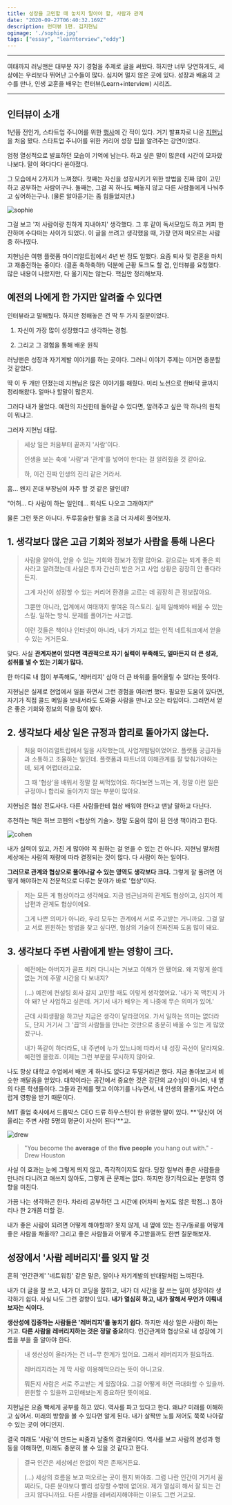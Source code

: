 ```yaml
---
title: 성장을 고민할 때 놓치지 말아야 할, 사람과 관계
date: "2020-09-27T06:40:32.169Z"
description: 런터뷰 1편. 김지현님
ogimage: './sophie.jpg'
tags: ["essay", "learnterview","eddy"]
---
```



---

여태까지 러닝맨은 대부분 자기 경험을 주제로 글을 써왔다. 하지만 너무 당연하게도, 세상에는 우리보다 뛰어난 고수들이 많다. 심지어 멀지 않은 곳에 있다. 성장과 배움의 고수를 만나, 인생 교훈을 배우는 런터뷰(Learn+interview) 시리즈.

---



## 인터뷰이 소개

1년쯤 전인가, 스타트업 주니어를 위한 [행사](https://event-us.kr/svengers/event/8871?fbclid=IwAR0mbXTjFSnIzGmk9cQzGHLnbJ0TBwyuTM8SpRAIeHLQMHlMKsoyVS1cUUY)에 간 적이 있다. 거기 발표자로 나온 [지현님](https://www.instagram.com/jihyun_sophie/)을 처음 봤다. 스타트업 주니어를 위한 커리어 성장 팁을 알려주는 강연이었다. 

엄청 열성적으로 발표하던 모습이 기억에 남는다. 하고 싶은 말이 많은데 시간이 모자랐나보다. 말이 와다다다 쏟아졌다.

그 모습에서 2가지가 느껴졌다. 첫째는 자신을 성장시키기 위한 방법을 진짜 많이 고민하고 공부하는 사람이구나. 둘째는, 그걸 꼭 하나도 빼놓지 않고 다른 사람들에게 나눠주고 싶어하는구나. (물론 알아듣기는 좀 힘들었지만.)



![sophie](./sophie.jpg) 



그걸 보고 '저 사람이랑 친하게 지내야지' 생각했다. 그 후 같이 독서모임도 하고 커피 한잔하며 수다떠는 사이가 되었다. 이 글을 쓰려고 생각했을 때, 가장 먼저 떠오르는 사람 중 하나였다.

지현님은 여행 플랫폼 마이리얼트립에서 4년 반 정도 일했다. 요즘 퇴사 및 결혼을 마치고 재충전하는 중이다. (결혼 축하축하!) 덕분에 근황 토크도 할 겸, 인터뷰를 요청했다. 많은 내용이 나왔지만, 다 옮기지는 않는다. 핵심만 정리해보자.



## 예전의 나에게 한 가지만 알려줄 수 있다면

인터뷰라고 말해뒀다. 하지만 정해놓은 건 딱 두 가지 질문이었다. 

1) 자신이 가장 많이 성장했다고 생각하는 경험. 

2) 그리고 그 경험을 통해 배운 원칙

러닝맨은 성장과 자기계발 이야기를 하는 곳이다. 그러니 이야기 주제는 이거면 충분할 것 같았다. 

딱 이 두 개만 던졌는데 지현님은 많은 이야기를 해줬다. 미리 노션으로 한바닥 글까지 정리해왔다. 얼마나 할말이 많은지. 

그러다 내가 물었다. 예전의 자신한테 돌아갈 수 있다면, 알려주고 싶은 딱 하나의 원칙이 뭐냐고. 



그러자 지현님 대답.

> 세상 일은 처음부터 끝까지 '사람'이다. 
>
> 인생을 보는 축에 '사람'과 '관계'를 넣어야 한다는 걸 알려줬을 것 같아요.
>
> 하, 이건 진짜 인생의 진리 같은 거라서.



흠... 왠지 꼰대 부장님이 자주 할 것 같은 말인데? 

"어허... 다 사람이 하는 일인데... 회식도 나오고 그래야지!" 

물론 그런 뜻은 아니다. 두루뭉술한 말을 조금 더 자세히 풀어보자.



## 1. 생각보다 많은 고급 기회와 정보가 사람을 통해 나온다

> 사람을 알아야, 얻을 수 있는 기회와 정보가 정말 많아요. 겉으로는 되게 좋은 회사라고 알려졌는데 사실은 투자 간신히 받은 거고 사업 상황은 굉장히 안 좋다라든지. 
>
> 그게 자신이 성장할 수 있는 커리어 환경을 고르는 데 굉장히 큰 정보잖아요. 
>
> 그뿐만 아니라, 업계에서 여태까지 쌓여온 히스토리. 실제 일해봐야 배울 수 있는 스킬. 일하는 방식. 문제를 풀어가는 사고법. 
>
> 이런 것들은 책이나 인터넷이 아니라, 내가 가지고 있는 인적 네트워크에서 얻을 수 있는 거거든요.

 

맞다. 사실 **관계자본이 있다면 객관적으로 자기 실력이 부족해도, 얼마든지 더 큰 성과, 성취를 낼 수 있는 기회가 많다.** 

한 마디로 내 힘이 부족해도, '레버리지' 삼아 더 큰 바위를 들어올릴 수 있다는 뜻이다. 

지현님은 실제로 현업에서 일을 하면서 그런 경험을 여러번 했다. 필요한 도움이 있다면, 자기가 직접 콜드 메일을 보내서라도 도와줄 사람을 만나고 오는 타입이다. 그러면서 얻은 좋은 기회와 정보의 덕을 많이 봤다.



## 2. 생각보다 세상 일은 규정과 합리로 돌아가지 않는다.

> 처음 마이리얼트립에서 일을 시작했는데, 사업개발팀이었어요. 플랫폼 공급자들과 소통하고 조율하는 일인데.  플랫폼과 파트너의 이해관계를 잘 맞춰가야하는데, 되게 어렵더라고요.
>
> 그 때 '협상'을 배워서 정말 잘 써먹었어요. 하다보면 느끼는 게, 정말 이런 일은 규정이나 합리로 돌아가지 않는 부분이 많아요.
>



지현님은 협상 전도사다. 다른 사람들한테 협상 배워야 한다고 맨날 말하고 다닌다. 

추천하는 책은 허브 코헨의 <협상의 기술>. 정말 도움이 많이 된 인생 책이라고 한다. 



![cohen](./cohen.jpg)



내가 실력이 있고, 가진 게 많아야 꼭 원하는 걸 얻을 수 있는 건 아니다. 지현님 말처럼 세상에는 사람의 재량에 따라 결정되는 것이 많다. 다 사람이 하는 일이다.  

**그러므로 관계와 협상으로 풀어나갈 수 있는 영역도 생각보다 크다.** 그렇게 잘 풀려면 어떻게 해야하는지 전문적으로 다루는 분야가 바로 '협상'이다. 



> 저는 모든 게 협상이라고 생각해요. 지금 범근님과의 관계도 협상이고, 심지어 제 남편과 관계도 협상이에요. 
>
> 그게 나쁜 의미가 아니라, 우리 모두는 관계에서 서로 주고받는 거니까요. 그걸 알고 서로 윈윈하는 방법을 찾고 싶다면, 협상의 기술이 진짜진짜 도움 많이 돼요.



## 3. 생각보다 주변 사람에게 받는 영향이 크다.

> 예전에는 아버지가 골프 치러 다니시는 거보고 이해가 안 됐어요. 왜 저렇게 쓸데없는 거에 주말 시간을 다 보내지? 
>
> (...) 예전에 컨설팅 회사 갈지 고민할 때도 이렇게 생각했어요. '내가 꼭 맥킨지 가야 돼? 난 사업하고 싶은데. 거기서 내가 배우는 게 나중에 무슨 의미가 있어.' 
>
> 근데 사회생활을 하고난 지금은 생각이 달라졌어요. 가서 일하는 의미는 없더라도, 단지 거기서 그 '끕'의 사람들을 만나는 것만으로 충분히 배울 수 있는 게 많았겠구나. 
>
> 내가 똑같이 하더라도, 내 주변에 누가 있느냐에 따라서 내 성장 곡선이 달라져요. 예전엔 몰랐죠. 이제는 그런 부분을 무시하지 않아요.



나도 항상 대학교 수업에서 배운 게 하나도 없다고 투덜거리곤 했다. 지금 돌아보고서 비슷한 깨달음을 얻었다. 대학이라는 공간에서 중요한 것은 강단의 교수님이 아니라, 내 옆의 다른 학생들이다. 그들과 관계를 맺고 이야기를 나누면서, 내 인생의 물줄기도 자연스럽게 영향을 받기 때문이다.

MIT 졸업 축사에서 드롭박스 CEO 드류 하우스턴이 한 유명한 말이 있다. **'당신이 어울리는 주변 사람 5명의 평균이 자신이 된다'**고.  



![drew](./drew.jpg)

> "You become the **average** of the **five people** you hang out with." - Drew Houston



사실 이 효과는 눈에 그렇게 띄지 않고, 즉각적이지도 않다. 당장 일부러 좋은 사람들을 만나러 다니려고 애쓰지 않아도, 그렇게 큰 문제는 없다. 하지만 장기적으로는 분명히 영향을 미친다. 

가끔 나는 생각하곤 한다. 차라리 공부하던 그 시간에 (어차피 높지도 않은 학점...) 동아리나 한 2개쯤 더할 걸. 

내가 좋은 사람이 되려면 어떻게 해야할까? 못지 않게, 내 옆에 있는 친구/동료를 어떻게 좋은 사람을 채울까? 그리고 좋은 사람들과 어떻게 주고받을까도 한번 질문해보자.



## 성장에서 '사람 레버리지'를 잊지 말 것

흔히 '인간관계' '네트워킹' 같은 말은, 일이나 자기계발의 반대말처럼 느껴진다. 

내가 더 글을 잘 쓰고, 내가 더 코딩을 잘하고, 내가 더 시간을 잘 쓰는 일이 성장이라 생각하기 쉽다. 사실 나도 그런 경향이 있다. **내가 열심히 하고, 내가 잘해서 무언가 이뤄내보자는 식이다.**

**생산성에 집중하는 사람들은 '레버리지'를 놓치기 쉽다.** 하지만 세상 일은 사람이 하는 거고. **다른 사람을 레버리지하는 것은 정말 중요**하다. 인간관계와 협상으로 내 성장에 기름을 부을 줄 알아야 한다. 



> 내 생산성이 올라가는 건 너~무 한계가 있어요. 그래서 레버리지가 필요하죠. 
>
> 레버리지라는 게 막 사람 이용해먹으라는 뜻이 아니고요.
> 
> 뭐든지 사람은 서로 주고받는 게 있잖아요. 그걸 어떻게 하면 극대화할 수 있을까. 윈윈할 수 있을까 고민해보는게 중요하단 뜻이에요.



지현님은 요즘 빡세게 공부를 하고 있다. 역사를 파고 있다고 한다. 왜냐? 미래를 이해하고 싶어서. 
미래의 방향을 볼 수 있다면 알게 된다. 내가 살짝만 노를 저어도 쭉쭉 나아갈 수 있는 곳이 어디인지.

결국 미래도 '사람'이 만드는 씨줄과 날줄의 결과물이다. 역사를 보고 사람의 본성과 행동을 이해하면, 미래도 충분히 볼 수 있을 것 같다고 한다.

 

> 결국 인간은 세상에선 한없이 작은 존재거든요. 
>
> (...) 세상의 흐름을 보고 떠오르는 곳이 뭔지 봐야죠. 그럼 나란 인간이 거기서 꼴찌라도, 다른 분야보다 빨리 성장할 수밖에 없어요. 제가 열심히 해서 잘 되는 건 크지 않다니까요. 다른 사람을 레버리지해야하는 이유도 그런 거고요.

